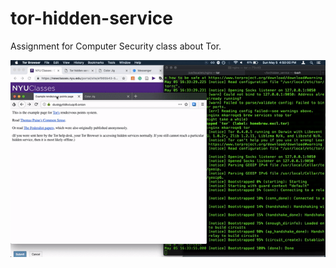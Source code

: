 # tor-hidden-service
Assignment for Computer Security class about Tor.

![tor](https://github.com/mkarroqe/tor-hidden-service/blob/master/ezgif.com-video-to-gif.gif)
